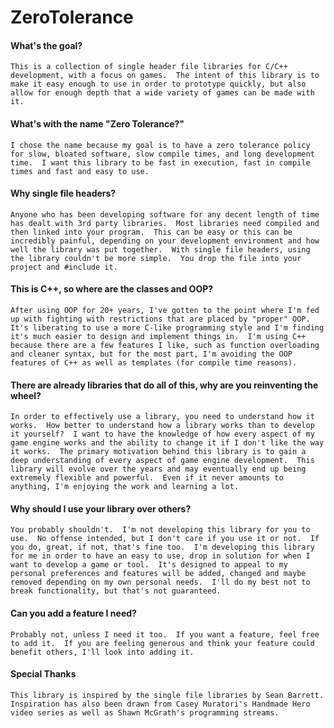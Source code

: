 # ZeroTolerance

#### What's the goal?
	This is a collection of single header file libraries for C/C++ development, with a focus on games.  The intent of this library is to make it easy enough to use in order to prototype quickly, but also allow for enough depth that a wide variety of games can be made with it.

#### What's with the name "Zero Tolerance?"
	I chose the name because my goal is to have a zero tolerance policy for slow, bloated software, slow compile times, and long development time.  I want this library to be fast in execution, fast in compile times and fast and easy to use.
	
#### Why single file headers?
	Anyone who has been developing software for any decent length of time has dealt with 3rd party libraries.  Most libraries need compiled and then linked into your program.  This can be easy or this can be incredibly painful, depending on your development environment and how well the library was put together.  With single file headers, using the library couldn't be more simple.  You drop the file into your project and #include it.

#### This is C++, so where are the classes and OOP?
	After using OOP for 20+ years, I've gotten to the point where I'm fed up with fighting with restrictions that are placed by "proper" OOP.  It's liberating to use a more C-like programming style and I'm finding it's much easier to design and implement things in.  I'm using C++ because there are a few features I like, such as function overloading and cleaner syntax, but for the most part, I'm avoiding the OOP features of C++ as well as templates (for compile time reasons).	
	
#### There are already libraries that do all of this, why are you reinventing the wheel?
	In order to effectively use a library, you need to understand how it works.  How better to understand how a library works than to develop it yourself?  I want to have the knowledge of how every aspect of my game engine works and the ability to change it if I don't like the way it works.  The primary motivation behind this library is to gain a deep understanding of every aspect of game engine development.  This library will evolve over the years and may eventually end up being extremely flexible and powerful.  Even if it never amounts to anything, I'm enjoying the work and learning a lot.
	
#### Why should I use your library over others?
	You probably shouldn't.  I'm not developing this library for you to use.  No offense intended, but I don't care if you use it or not.  If you do, great, if not, that's fine too.  I'm developing this library for me in order to have an easy to use, drop in solution for when I want to develop a game or tool.  It's designed to appeal to my personal preferences and features will be added, changed and maybe removed depending on my own personal needs.  I'll do my best not to break functionality, but that's not guaranteed.
	
#### Can you add a feature I need?
	Probably not, unless I need it too.  If you want a feature, feel free to add it.  If you are feeling generous and think your feature could benefit others, I'll look into adding it.
	
#### Special Thanks
	This library is inspired by the single file libraries by Sean Barrett.  Inspiration has also been drawn from Casey Muratori's Handmade Hero video series as well as Shawn McGrath's programming streams.
